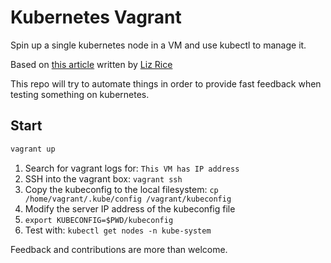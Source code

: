 # Kubernetes Vagrant

Spin up a single kubernetes node in a VM and use kubectl to manage it.

Based on [this article](https://medium.com/@lizrice/kubernetes-in-vagrant-with-kubeadm-21979ded6c63) written by [Liz Rice](https://github.com/lizrice)

This repo will try to automate things in order to provide fast feedback when testing something on kubernetes.



## Start

```bash
vagrant up
```


1. Search for vagrant logs for: `This VM has IP address`
2. SSH into the vagrant box: `vagrant ssh`
3. Copy the kubeconfig to the local filesystem: `cp /home/vagrant/.kube/config /vagrant/kubeconfig`
4. Modify the server IP address of the kubeconfig file
5. `export KUBECONFIG=$PWD/kubeconfig`
6. Test with: `kubectl get nodes -n kube-system`





Feedback and contributions are more than welcome.

